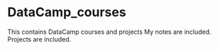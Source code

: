 # DataCamp_courses
This contains DataCamp courses and projects
My notes are included.
Projects are included.
